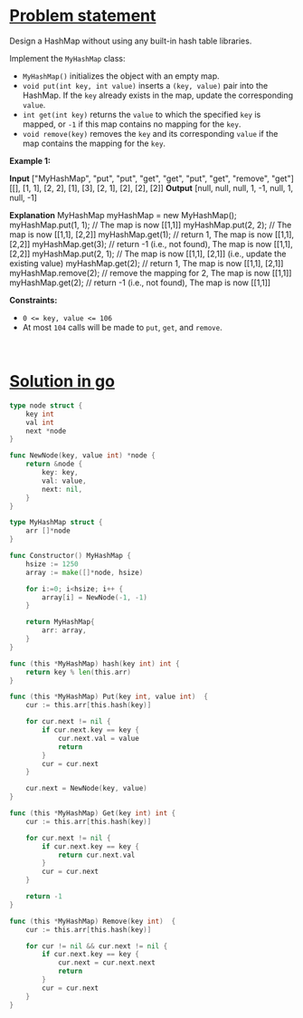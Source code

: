 # [Problem statement](https://leetcode.com/problems/design-hashmap)

Design a HashMap without using any built-in hash table libraries.

Implement the `MyHashMap` class:

* `MyHashMap()` initializes the object with an empty map.
* `void put(int key, int value)` inserts a `(key, value)` pair into the HashMap. If the `key` already exists in the map, update the corresponding `value`.
* `int get(int key)` returns the `value` to which the specified `key` is mapped, or `-1` if this map contains no mapping for the `key`.
* `void remove(key)` removes the `key` and its corresponding `value` if the map contains the mapping for the `key`.

**Example 1:**


**Input**
["MyHashMap", "put", "put", "get", "get", "put", "get", "remove", "get"]
[[], [1, 1], [2, 2], [1], [3], [2, 1], [2], [2], [2]]
**Output**
[null, null, null, 1, -1, null, 1, null, -1]

**Explanation**
MyHashMap myHashMap = new MyHashMap();
myHashMap.put(1, 1); // The map is now [[1,1]]
myHashMap.put(2, 2); // The map is now [[1,1], [2,2]]
myHashMap.get(1);    // return 1, The map is now [[1,1], [2,2]]
myHashMap.get(3);    // return -1 (i.e., not found), The map is now [[1,1], [2,2]]
myHashMap.put(2, 1); // The map is now [[1,1], [2,1]] (i.e., update the existing value)
myHashMap.get(2);    // return 1, The map is now [[1,1], [2,1]]
myHashMap.remove(2); // remove the mapping for 2, The map is now [[1,1]]
myHashMap.get(2);    // return -1 (i.e., not found), The map is now [[1,1]]

**Constraints:**

* `0 <= key, value <= 106`
* At most `104` calls will be made to `put`, `get`, and `remove`.

<br />

# [Solution in go](https://leetcode.com/submissions/detail/956077989/)

```go
type node struct {
    key int
    val int
    next *node
}

func NewNode(key, value int) *node {
    return &node {
        key: key,
        val: value,
        next: nil,
    }
}

type MyHashMap struct {
    arr []*node
}

func Constructor() MyHashMap {
    hsize := 1250
    array := make([]*node, hsize)

    for i:=0; i<hsize; i++ {
        array[i] = NewNode(-1, -1)
    }

    return MyHashMap{
        arr: array,
    }
}

func (this *MyHashMap) hash(key int) int {
    return key % len(this.arr)
}

func (this *MyHashMap) Put(key int, value int)  {
    cur := this.arr[this.hash(key)]

    for cur.next != nil {
        if cur.next.key == key {
            cur.next.val = value
            return
        }
        cur = cur.next
    }

    cur.next = NewNode(key, value)
}

func (this *MyHashMap) Get(key int) int {
    cur := this.arr[this.hash(key)]

    for cur.next != nil {
        if cur.next.key == key {
            return cur.next.val
        }
        cur = cur.next
    }

    return -1
}

func (this *MyHashMap) Remove(key int)  {
    cur := this.arr[this.hash(key)]

    for cur != nil && cur.next != nil {
        if cur.next.key == key {
            cur.next = cur.next.next
            return
        }
        cur = cur.next
    }
}
```